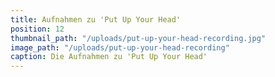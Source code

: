 ```yaml
---
title: Aufnahmen zu 'Put Up Your Head'
position: 12
thumbnail_path: "/uploads/put-up-your-head-recording.jpg"
image_path: "/uploads/put-up-your-head-recording"
caption: Die Aufnahmen zu 'Put Up Your Head'
---
```

